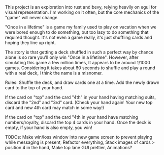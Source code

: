 This project is an exploration into rust and bevy, relying heavily on egui for visual representation.
I'm working on it often, but the core mechanics of the "game" will never change.

"Once in a lifetime" is a game my family used to play on vacation when we were bored enough to do something, but too lazy to do something that required thought.
It's not even a game really, it's just shuffling cards and hoping they line up right.

The story is that getting a deck shuffled in such a perfect way by chance alone is so rare you'll only win "Once in a lifetime".
However, after simulating this game a few million times, It appears to be around 1/1000 games.
Considering it takes about 60 seconds to shuffle and play a round with a real deck, I think the name is a misnomer.

Rules:
Shuffle the deck, and draw cards one at a time.
Add the newly drawn card to the top of your hand.

If the card on "top" and the card "4th" in your hand having matching suits, discard the "2nd" and "3rd" card. 
(Check your hand again! Your new top card and new 4th card may match in some way!)

If the card on "top" and the card "4th in your hand have matching numbers/royalty, discard the top 4 cards in your hand.
Once the deck is empty, if your hand is also empty, you win!


TODOs:
Make win/loss window into new game screen to prevent playing while messaging is present,
Refactor everything, 
Stack images of cards > position 4 in the hand, 
Make top lane GUI prettier, 
Animations?
